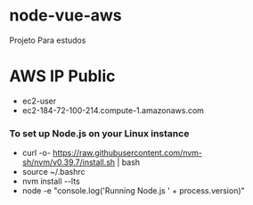 # node-vue-aws
Projeto Para estudos

# AWS IP Public
- ec2-user
- ec2-184-72-100-214.compute-1.amazonaws.com

### To set up Node.js on your Linux instance
- curl -o- https://raw.githubusercontent.com/nvm-sh/nvm/v0.39.7/install.sh | bash
- source ~/.bashrc
- nvm install --lts
- node -e "console.log('Running Node.js ' + process.version)"

